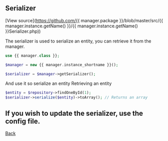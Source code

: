## Serializer

[View source](https://github.com/{{ manager.package }}/blob/master/src/{{ manager.instance.getName() }}/{{ manager.instance.getName() }}Serializer.php))

The serializer is used to serialize an entity, you can retrieve it from the manager.

```php
use {{ manager.class }};

$manager = new {{ manager.instance_shortname }}();

$serializer = $manager->getSerializer();

```

And use it so serialize an entity
Retrieving an entity

```php
$entity = $repository->findOneById(1);
$serializer->serialize($entity)->toArray(); // Returns an array

```

If you wish to update the serializer, use the config file.
---
[Back](index.md)